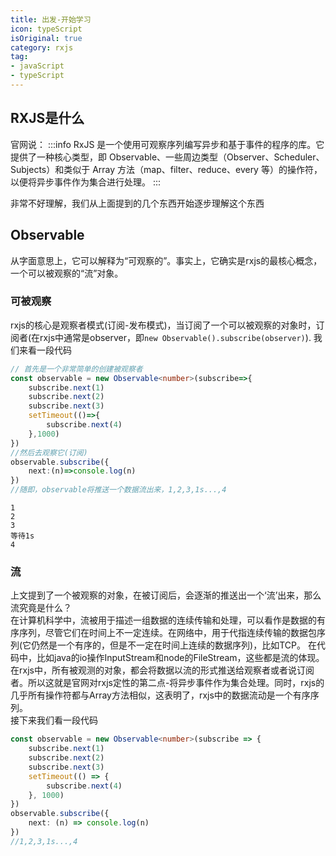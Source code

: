 ```yaml
---
title: 出发-开始学习
icon: typeScript
isOriginal: true
category: rxjs
tag:
- javaScript
- typeScript
---
```


## RXJS是什么
官网说：
:::info
RxJS 是一个使用可观察序列编写异步和基于事件的程序的库。它提供了一种核心类型，即 Observable、一些周边类型（Observer、Scheduler、Subjects）和类似于 Array 方法（map、filter、reduce、every 等）的操作符，以便将异步事件作为集合进行处理。
:::

非常不好理解，我们从上面提到的几个东西开始逐步理解这个东西

## Observable
从字面意思上，它可以解释为“可观察的”。事实上，它确实是rxjs的最核心概念，一个可以被观察的“流”对象。  
### 可被观察
rxjs的核心是观察者模式(订阅-发布模式)，当订阅了一个可以被观察的对象时，订阅者(在rxjs中通常是observer，即`new Observable().subscribe(observer)`).
我们来看一段代码
```typescript
// 首先是一个非常简单的创建被观察者
const observable = new Observable<number>(subscribe=>{
    subscribe.next(1)
    subscribe.next(2)
    subscribe.next(3)
    setTimeout(()=>{
        subscribe.next(4)
    },1000)
})
//然后去观察它(订阅)
observable.subscribe({
    next:(n)=>console.log(n)
})
//随即，observable将推送一个数据流出来，1,2,3,1s...,4
```
```shell
1
2
3
等待1s
4
```
### 流
上文提到了一个被观察的对象，在被订阅后，会逐渐的推送出一个‘流’出来，那么流究竟是什么？  
在计算机科学中，流被用于描述一组数据的连续传输和处理，可以看作是数据的有序序列，尽管它们在时间上不一定连续。在网络中，用于代指连续传输的数据包序列(它仍然是一个有序的，但是不一定在时间上连续的数据序列)，比如TCP。
在代码中，比如java的io操作InputStream和node的FileStream，这些都是流的体现。
在rxjs中，所有被观测的对象，都会将数据以流的形式推送给观察者或者说订阅者。所以这就是官网对rxjs定性的第二点-将异步事件作为集合处理。同时，rxjs的几乎所有操作符都与Array方法相似，这表明了，rxjs中的数据流动是一个有序序列。  
接下来我们看一段代码
```typescript
const observable = new Observable<number>(subscribe => {
    subscribe.next(1)
    subscribe.next(2)
    subscribe.next(3)
    setTimeout(() => {
        subscribe.next(4)
    }, 1000)
})
observable.subscribe({
    next: (n) => console.log(n)
})
//1,2,3,1s...,4
```
